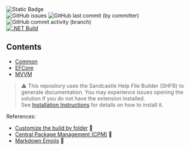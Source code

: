 ![Static Badge](https://img.shields.io/badge/repo-homebase-blue?style=for-the-badge)\
![GitHub issues](https://img.shields.io/github/issues/KevinDHeath/HomeBase?style=plastic)
![GitHub last commit (by committer)](https://img.shields.io/github/last-commit/KevinDHeath/HomeBase?label=last%20commit&style=plastic)
![GitHub commit activity (branch)](https://img.shields.io/github/commit-activity/m/KevinDHeath/HomeBase?style=plastic)\
[![.NET Build](https://github.com/KevinDHeath/HomeBase/actions/workflows/dotnet.yml/badge.svg)](https://github.com/KevinDHeath/HomeBase/actions/workflows/dotnet.yml)

## Contents
- [Common](src/Common/README.md)
- [EFCore](src/EFCore/README.md)
- [MVVM](src/MVVM/README.md)

>:warning: This repository uses the Sandcastle Help File Builder (SHFB) to generate documentation. You may experience issues opening the solution if you do not have the extension installed.\
See [Installation Instructions](https://ewsoftware.github.io/SHFB/html/8c0c97d0-c968-4c15-9fe9-e8f3a443c50a.htm) for details on how to install it.

References:
- [Customize the build by folder](https://learn.microsoft.com/en-us/visualstudio/msbuild/customize-by-directory) :high_brightness:
- [Central Package Management (CPM)](https://learn.microsoft.com/en-us/nuget/consume-packages/central-package-management) :high_brightness:
- [Markdown Emojis](https://github.com/ikatyang/emoji-cheat-sheet/blob/master/README.md) :high_brightness:
